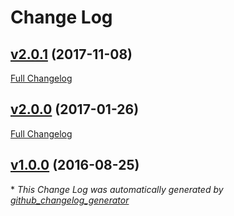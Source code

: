# Change Log

## [v2.0.1](https://github.com/bodgit/puppet-avahi/tree/v2.0.1) (2017-11-08)
[Full Changelog](https://github.com/bodgit/puppet-avahi/compare/v2.0.0...v2.0.1)

## [v2.0.0](https://github.com/bodgit/puppet-avahi/tree/v2.0.0) (2017-01-26)
[Full Changelog](https://github.com/bodgit/puppet-avahi/compare/v1.0.0...v2.0.0)

## [v1.0.0](https://github.com/bodgit/puppet-avahi/tree/v1.0.0) (2016-08-25)


\* *This Change Log was automatically generated by [github_changelog_generator](https://github.com/skywinder/Github-Changelog-Generator)*